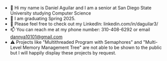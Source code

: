 - 👋 Hi my name is Daniel Aguilar and I am a senior at San Diego State University studying Computer Science
- 🎉 I am graduating Spring 2025.
- 📌 Please feel free to check out my LinkedIn: linkedin.com/in/daguilar3/
- 📫 You can reach me at my phone number: 310-408-6292 or email dannya10101@gmail.com
- ⚠️ Projects like "Multithreaded Program with Semaphores" and "Multi-Level Memory Management Tree" are not able to be shown to the public but I will happily display these projects by request. 

<!---
dannya101/dannya101 is a ✨ special ✨ repository because its `README.md` (this file) appears on your GitHub profile.
You can click the Preview link to take a look at your changes.
--->
